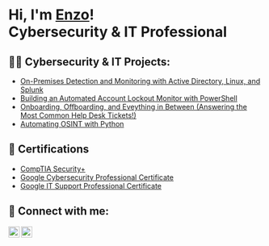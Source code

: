 <h1>Hi, I'm <a href="https://miguelenzojimenez.github.io/Portfolio/">Enzo</a>! <br/>Cybersecurity & IT Professional</h1>

<h2>👨‍💻 Cybersecurity & IT Projects:</h2>

 - [On-Premises Detection and Monitoring with Active Directory, Linux, and Splunk](https://miguelenzojimenez.medium.com/on-premises-detection-monitoring-83fe3413d5eb)
 - [Building an Automated Account Lockout Monitor with PowerShell](https://medium.com/p/14bc378ab571)
 - [Onboarding, Offboarding, and Eveything in Between (Answering the Most Common Help Desk Tickets!)](https://medium.com/p/a5eeb0e45e91)
 - [Automating OSINT with Python](https://github.com/MiguelEnzoJimenez/Automating-OSINT-with-Python)

<h2>🎁 Certifications</h2>

 - [CompTIA Security+](https://github.com/user-attachments/files/16488715/CompTIA.Security%2B.pdf)
 - [Google Cybersecurity Professional Certificate](https://coursera.org/share/25e08e46436f9683fe45d607f9ea7eda)
 - [Google IT Support Professional Certificate](https://www.coursera.org/account/accomplishments/professional-cert/L7CANCH6WG1E)

<h2> 🤳 Connect with me:</h2>


[<img align="left" alt="JoshMadakor | LinkedIn" width="22px" src="https://cdn.jsdelivr.net/npm/simple-icons@v3/icons/linkedin.svg" />][linkedin]
[<img align="left" alt="JoshMadakor | LinkedIn" width="22px" src="https://cdn.jsdelivr.net/npm/simple-icons@v3/icons/medium.svg" />][medium]


[linkedin]: https://www.linkedin.com/in/mecj/
[medium]: https://miguelenzojimenez.medium.com/
